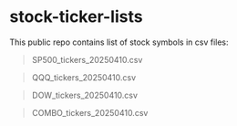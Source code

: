 # stock-ticker-lists
This public repo contains list of stock symbols in csv files:
> SP500_tickers_20250410.csv

> QQQ_tickers_20250410.csv

> DOW_tickers_20250410.csv

> COMBO_tickers_20250410.csv
